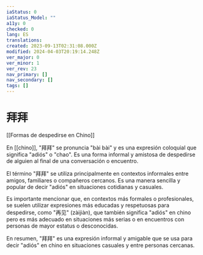 ```yaml
---
iaStatus: 0
iaStatus_Model: ""
a11y: 0
checked: 0
lang: ES
translations: 
created: 2023-09-13T02:31:08.000Z
modified: 2024-04-03T20:19:14.248Z
ver_major: 0
ver_minor: 1
ver_rev: 23
nav_primary: []
nav_secondary: []
tags: []
---
```

# 拜拜

[[Formas de despedirse en Chino]]

En [[chino]], "拜拜" se pronuncia "bài bài" y es una expresión coloquial que significa "adiós" o "chao". Es una forma informal y amistosa de despedirse de alguien al final de una conversación o encuentro.

El término "拜拜" se utiliza principalmente en contextos informales entre amigos, familiares o compañeros cercanos. Es una manera sencilla y popular de decir "adiós" en situaciones cotidianas y casuales.

Es importante mencionar que, en contextos más formales o profesionales, se suelen utilizar expresiones más educadas y respetuosas para despedirse, como "再见" (zàijiàn), que también significa "adiós" en chino pero es más adecuado en situaciones más serias o en encuentros con personas de mayor estatus o desconocidas.

En resumen, "拜拜" es una expresión informal y amigable que se usa para decir "adiós" en chino en situaciones casuales y entre personas cercanas.